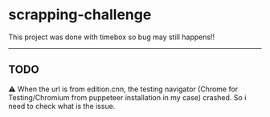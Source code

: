 # scrapping-challenge

This project was done with timebox so bug may still happens!!

---

## TODO
⚠️ When the url is from edition.cnn, the testing navigator (Chrome for Testing/Chromium from puppeteer installation in my case) crashed. So i need to check what is the issue.
